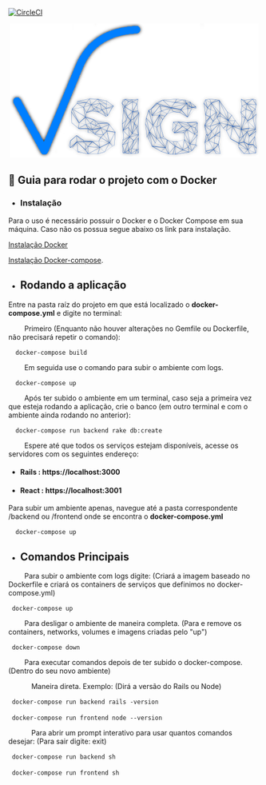 

[![CircleCI](https://circleci.com/gh/fga-eps-mds/2019.2-Vsign.svg?style=svg)](https://circleci.com/gh/fga-eps-mds/2019.2-Vsign)

<div style="text-align:center"><img src="project/img/vsign_logo.png" /></div>


## 🐳 Guia para rodar o projeto com o Docker

* ### Instalação

Para o uso é necessário possuir o Docker e o Docker Compose em sua máquina. Caso não os possua segue abaixo os link para instalação.

[Instalação Docker](https://docs.docker.com/engine/installation/linux/docker-ce/)

[Instalação Docker-compose](https://docs.docker.com/compose/install/).


* ## Rodando a aplicação

Entre na pasta raíz do projeto em que está localizado o __docker-compose.yml__ e digite no terminal:

&emsp;&emsp; Primeiro (Enquanto não houver alterações no Gemfile ou Dockerfile, não precisará repetir o comando):

```
  docker-compose build
```

 &emsp;&emsp; Em seguida use o comando para subir o ambiente com logs.

```
  docker-compose up
```

 &emsp;&emsp; Após ter subido o ambiente em um terminal, caso seja a primeira vez que esteja rodando a aplicação, crie o banco (em outro terminal e com o ambiente ainda rodando no anterior):

```
  docker-compose run backend rake db:create
```
 &emsp;&emsp; Espere até que todos os serviços estejam disponíveis, acesse os servidores com os seguintes endereço:

* #### Rails : https://localhost:3000
* #### React : https://localhost:3001

Para subir um ambiente apenas, navegue até a pasta correspondente /backend ou /frontend onde se encontra o __docker-compose.yml__
```
  docker-compose up
```

* ## Comandos Principais

 &emsp;&emsp; Para subir o ambiente com logs digite: (Criará a imagem baseado no Dockerfile e criará os containers de serviços que definimos no docker-compose.yml)

 ```terminal
  docker-compose up
 ```

 &emsp;&emsp; Para desligar o ambiente de maneira completa. (Para e remove os containers, networks, volumes e imagens criadas pelo "up")

 ```terminal
  docker-compose down
 ```

 &emsp;&emsp; Para executar comandos depois de ter subido o docker-compose. (Dentro do seu novo ambiente)

 &emsp;&emsp;&emsp; Maneira direta. Exemplo: (Dirá a versão do Rails ou Node)

 ```terminal
  docker-compose run backend rails -version

  docker-compose run frontend node --version
 ```

 &emsp;&emsp;&emsp; Para abrir um prompt interativo para usar quantos comandos desejar: (Para sair digite: exit)

 ```terminal
  docker-compose run backend sh

  docker-compose run frontend sh
 ```

